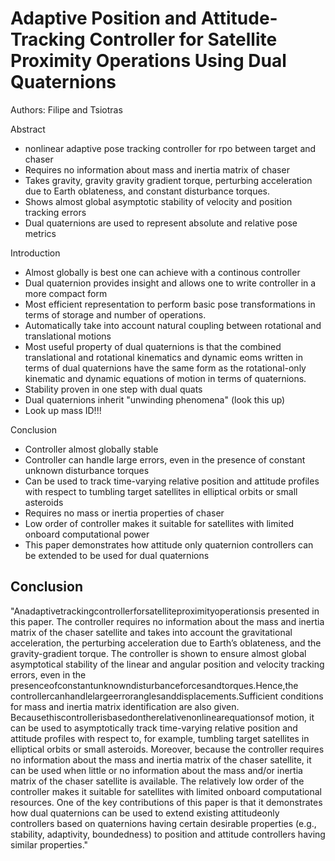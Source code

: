 # Adaptive Position and Attitude-Tracking Controller for Satellite Proximity Operations Using Dual Quaternions
Authors: Filipe and Tsiotras

Abstract
- nonlinear adaptive pose tracking controller for rpo between target and chaser
- Requires no information about mass and inertia matrix of chaser
- Takes gravity, gravity gravity gradient torque, perturbing acceleration due to Earth oblateness, and constant disturbance torques.
- Shows almost global asymptotic stability of velocity and position tracking errors
- Dual quaternions are used to represent absolute and relative pose metrics

Introduction
- Almost globally is best one can achieve with a continous controller
- Dual quaternion provides insight and allows one to write controller in a more compact form
- Most efficient representation to perform basic pose transformations in terms of storage and number of operations.
- Automatically take into account natural coupling between rotational and translational motions
- Most useful property of dual quaternions is that the combined translational and rotational kinematics and dynamic eoms written in terms of dual quaternions have the same form as the rotational-only kinematic and dynamic equations of motion in terms of quaternions.
- Stability proven in one step with dual quats
- Dual quaternions inherit "unwinding phenomena" (look this up)
- Look up mass ID!!!

Conclusion
- Controller almost globally stable
- Controller can handle large errors, even in the presence of constant unknown disturbance torques
- Can be used to track time-varying relative position and attitude profiles with respect to tumbling target satellites in elliptical orbits or small asteroids
- Requires no mass or inertia properties of chaser
- Low order of controller makes it suitable for satellites with limited onboard computational power
- This paper demonstrates how attitude only quaternion controllers can be extended to be used for dual quaternions


## Conclusion

"Anadaptivetrackingcontrollerforsatelliteproximityoperationsis presented in this paper. The controller requires no information about the mass and inertia matrix of the chaser satellite and takes into account the gravitational acceleration, the perturbing acceleration due to Earth’s oblateness, and the gravity-gradient torque. The controller is shown to ensure almost global asymptotical stability of the linear and angular position and velocity tracking errors, even in the presenceofconstantunknowndisturbanceforcesandtorques.Hence,the controllercanhandlelargeerroranglesanddisplacements.Sufficient conditions for mass and inertia matrix identification are also given. Becausethiscontrollerisbasedontherelativenonlinearequationsof motion, it can be used to asymptotically track time-varying relative position and attitude profiles with respect to, for example, tumbling target satellites in elliptical orbits or small asteroids. Moreover, because the controller requires no information about the mass and inertia matrix of the chaser satellite, it can be used when little or no information about the mass and/or inertia matrix of the chaser satellite is available. The relatively low order of the controller makes it suitable for satellites with limited onboard computational resources. One of the key contributions of this paper is that it demonstrates how dual quaternions can be used to extend existing attitudeonly controllers based on quaternions having certain desirable properties (e.g., stability, adaptivity, boundedness) to position and attitude controllers having similar properties."